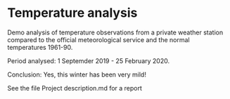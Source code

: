 # Temperature analysis
 
Demo analysis of temperature observations from a private weather station compared to the official meteorological service and the normal temperatures 1961-90.

Period analysed: 1 Septemder 2019 - 25 February 2020.

Conclusion: Yes, this winter has been very mild!

See the file Project description.md for a report
